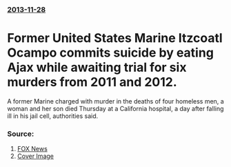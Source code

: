 ### [2013-11-28](/news/2013/11/28/index.md)

# Former United States Marine Itzcoatl Ocampo commits suicide by eating Ajax while awaiting trial for six murders from 2011 and 2012. 

A former Marine charged with murder in the deaths of four homeless men, a woman and her son died Thursday at a California hospital, a day after falling ill in his jail cell, authorities said.


### Source:

1. [FOX News](http://www.foxnews.com/us/2013/11/28/former-marine-accused-california-homeless-killings-dies/)
1. [Cover Image](http://a57.foxnews.com/images.foxnews.com/content/fox-news/us/2013/11/28/former-marine-accused-california-homeless-killings-dies/_jcr_content/par/featured-media/media-0.img.jpg/0/0/1422690980299.jpg?ve=1)

